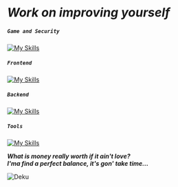 # _Work on improving yourself_

##### **`Game and Security`**

[![My Skills](https://skillicons.dev/icons?i=c,cpp,powershell)](https://skillicons.dev)

##### **`Frontend`**

[![My Skills](https://skillicons.dev/icons?i=html,css,js,bootstrap,figma,ps)](https://skillicons.dev)

##### **`Backend`**

[![My Skills](https://skillicons.dev/icons?i=js,py,java)](https://skillicons.dev)

##### **`Tools`**

[![My Skills](https://skillicons.dev/icons?i=vscode,github,git,discord)](https://skillicons.dev)


<!--[![Top Langs](https://github-readme-stats.vercel.app/api/top-langs/?username=Entes-steinla&layout=compact&theme=github_dark)](https://github.com/anuraghazra/github-readme-stats)-->

 <!--![Anurag's GitHub stats](https://github-readme-stats.vercel.app/api?username=Entes-steinla&show_icons=true&theme=github_dark) -->

__*What is money really worth if it ain't love?*__  
__*I'ma find a perfect balance, it's gon' take time...*__

![Deku](https://i.pinimg.com/564x/cb/bc/0f/cbbc0fd08b18cb06956a463416c0fc09.jpg)
